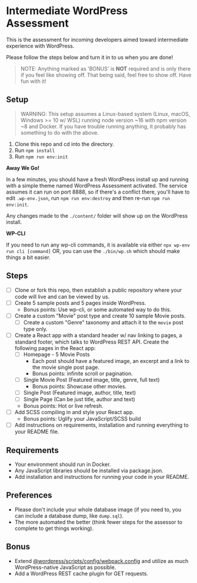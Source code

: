 # Intermediate WordPress Assessment

This is the assessment for incoming developers aimed toward intermediate experience with WordPress.

Please follow the steps below and turn it in to us when you are done!

> NOTE: Anything marked as 'BONUS' is **NOT** required and is only there if you feel like showing off. That being said, feel free to show off. Have fun with it!

## Setup

> WARNING: This setup assumes a Linux-based system (Linux, macOS, Windows >= 10 w/ WSL) running node version ~16 with npm version ~8 and Docker. If you have trouble running anything, it probably has something to do with the above.

1. Clone this repo and cd into the directory.
1. Run `npm install`
1. Run `npm run env:init`

**Away We Go!**

In a few minutes, you should have a fresh WordPress install up and running with a simple theme named WordPress Assessment activated. The service assumes it can run on port 8888, so if there's a conflict there, you'll have to edit `.wp-env.json`, run `npm run env:destroy` and then re-run `npm run env:init`.

Any changes made to the `./content/` folder will show up on the WordPress install.

**WP-CLI**

If you need to run any wp-cli commands, it is available via either `npx wp-env run cli [command]` OR, you can use the `./bin/wp.sh` which should make things a bit easier.

## Steps

- [ ] Clone or fork this repo, then establish a public repository where your code will live and can be viewed by us.
- [ ] Create 5 sample posts and 5 pages inside WordPress.
  - Bonus points: Use wp-cli, or some automated way to do this.
- [ ] Create a custom "Movie" post type and create 10 sample Movie posts.
  - [ ] Create a custom "Genre" taxonomy and attach it to the `movie` post type only.
- [ ] Create a React app with a standard header w/ nav linking to pages, a standard footer, which talks to WordPress REST API. Create the following pages in the React app:
  - [ ] Homepage - 5 Movie Posts
    - Each post should have a featured image, an excerpt and a link to the movie single post page.
    - Bonus points: infinite scroll or pagination.
  - [ ] Single Movie Post (Featured image, title, genre, full text)
    - Bonus points: Showcase other movies.
  - [ ] Single Post (Featured image, author, title, text)
  - [ ] Single Page (Can be just title, author and text)
  - Bonus points: Hot or live refresh.
- [ ] Add SCSS compiling in and style your React app.
  - Bonus points: Uglify your JavaScript/SCSS build
- [ ] Add instructions on requirements, installation and running everything to your README file.

## Requirements

- Your environment should run in Docker.
- Any JavaScript libraries should be installed via package.json.
- Add installation and instructions for running your code in your README.

## Preferences

- Please don't include your whole database image (if you need to, you can include a database dump, like `dump.sql`).
- The more automated the better (think fewer steps for the assessor to complete to get things working).

## Bonus

- Extend [@wordpress/scripts/config/webpack.config](https://developer.wordpress.org/block-editor/reference-guides/packages/packages-scripts/#provide-your-own-webpack-config) and utilize as much WordPress-native JavaScript as possible.
- Add a WordPress REST cache plugin for GET requests.